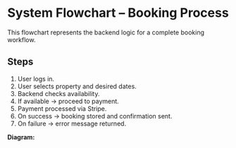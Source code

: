 # System Flowchart – Booking Process

This flowchart represents the backend logic for a complete booking workflow.

## Steps
1. User logs in.
2. User selects property and desired dates.
3. Backend checks availability.
4. If available → proceed to payment.
5. Payment processed via Stripe.
6. On success → booking stored and confirmation sent.
7. On failure → error message returned.

**Diagram:**